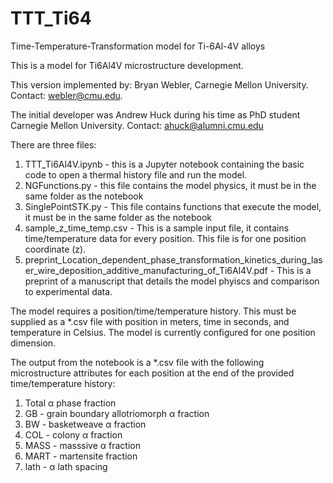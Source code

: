 # TTT_Ti64
Time-Temperature-Transformation model for Ti-6Al-4V alloys

This is a model for Ti6Al4V microstructure development.

This version implemented by: Bryan Webler, Carnegie Mellon University. Contact: webler@cmu.edu.

The initial developer was Andrew Huck during his time as PhD student Carnegie Mellon University. Contact: ahuck@alumni.cmu.edu

There are three files:

1.   TTT_Ti6Al4V.ipynb - this is a Jupyter notebook containing the basic code to open a thermal history file and run the model.
2.   NGFunctions.py - this file contains the model physics, it must be in the same folder as the notebook
3.   SinglePointSTK.py - This file contains functions that execute the model, it must be in the same folder as the notebook
4.   sample_z_time_temp.csv - This is a sample input file, it contains time/temperature data for every position. This file is for one position coordinate (z).
5.   preprint_Location_dependent_phase_transformation_kinetics_during_laser_wire_deposition_additive_manufacturing_of_Ti6Al4V.pdf - This is a preprint of a manuscript that details the model phyiscs and comparison to experimental data.

The model requires a position/time/temperature history. This must be supplied as a *.csv file with position in meters, time in seconds, and temperature in Celsius. The model is currently configured for one position dimension.

The output from the notebook is a *.csv file with the following microstructure attributes for each position at the end of the provided time/temperature history:

1.   Total α phase fraction
2.   GB - grain boundary allotriomorph α fraction
3.   BW - basketweave α fraction
4.   COL - colony α fraction
5.   MASS - masssive α fraction
6.   MART - martensite fraction
7.   lath - α lath spacing
